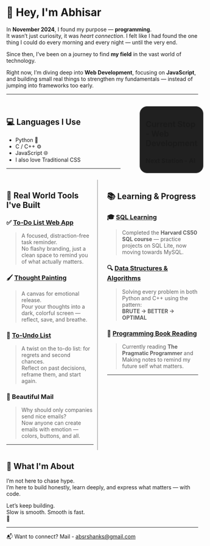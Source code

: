 # 👋 Hey, I'm Abhisar

In **November 2024**, I found my purpose — **programming**.  
It wasn’t just curiosity, it was *heart connection*. I felt like I had found the one thing I could do every morning and every night — until the very end.

Since then, I’ve been on a journey to find **my field** in the vast world of technology.  

Right now, I’m diving deep into **Web Development**, focusing on **JavaScript**, and building small real things to strengthen my fundamentals — instead of jumping into frameworks too early.

---
<div style="display: flex; align-items: center;justify-content: flex-start; border: none; padding: 15px 0px; gap: 50px;">
<div style="min-width: 300px;">

## 💻 Languages I Use

- Python 🐍  
- C / C++ ⚙️  
- JavaScript 🌐  
- I also love Traditional CSS

---
</div>
<div style="border: 1px solid gray; padding: 5px 15px; border-radius: 20px; background: rgb(32, 32, 32);">

## **Current Stop - Web Development**
### Next Station - AI

</div>
</div>

<div style="display: flex;  justify-content: flex-start;">

<div style="border-right: 1px solid gray; padding-right: 10px; width: 700px">

## 🚀 Real World Tools I've Built

### ✅ [To-Do List Web App](https://github.com/abhisarxverma/To-do-list-webapp)
> A focused, distraction-free task reminder.  
No flashy branding, just a clean space to remind you of what actually matters.

### 🖌️ [Thought Painting](https://github.com/abhisarxverma/Thought_Painting)
> A canvas for emotional release.  
Pour your thoughts into a dark, colorful screen — reflect, save, and breathe.

### 🔁 [To-Undo List](https://github.com/abhisarxverma/To_Undo_List)
> A twist on the to-do list: for regrets and second chances.  
Reflect on past decisions, reframe them, and start again.

### 💌 Beautiful Mail
> Why should only companies send nice emails?  
Now anyone can create emails with emotion — colors, buttons, and all.

---

</div>
<div style="padding-left: 25px;">

## 📚 Learning & Progress

### 🎓 [SQL Learning](https://github.com/abhisarxverma/SQL-Mastery)
> Completed the **Harvard CS50 SQL course** — practice projects on SQL Lite, now moving towards MySQL.

### 🔍 [Data Structures & Algorithms](https://github.com/abhisarxverma/DSA-by-heart)
> Solving every problem in both Python and C++ using the pattern:  
  **BRUTE → BETTER → OPTIMAL**

### 📘 [Programming Book Reading](https://github.com/abhisarxverma/Books)
> Currently reading **The Pragmatic Programmer** and Making notes  to remind my future self what matters.

---
</div>

</div>

## 🧭 What I'm About

I’m not here to chase hype.  
I’m here to build honestly, learn deeply, and express what matters — with code.

Let’s keep building.  
Slow is smooth. Smooth is fast.  
🚀

---

📬 Want to connect? 
Mail - absrshanks@gmail.com
